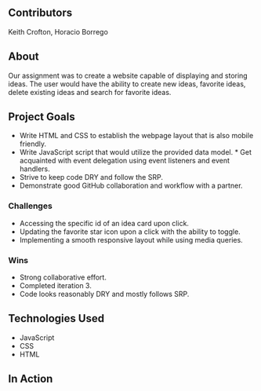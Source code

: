 ## Contributors

Keith Crofton, Horacio Borrego

## About

Our assignment was to create a website capable of displaying and storing ideas. The user would have the ability to create new ideas, favorite ideas, delete existing ideas and search for favorite ideas.

## Project Goals

* Write HTML and CSS to establish the webpage layout that is also mobile friendly. 
* Write  JavaScript script that would utilize the provided data model.	* Get acquainted with event delegation using event listeners and event handlers.
* Strive to keep code DRY and follow the SRP.
* Demonstrate good GitHub collaboration and workflow with a partner.

### Challenges

* Accessing the specific id of an idea card upon click. 
* Updating the favorite star icon upon a click with the ability to toggle. 
* Implementing a smooth responsive layout while using media queries.
 
### Wins

* Strong collaborative effort.
* Completed iteration 3.
* Code looks reasonably DRY and mostly follows SRP.

## Technologies Used

* JavaScript
* CSS
* HTML

## In Action
